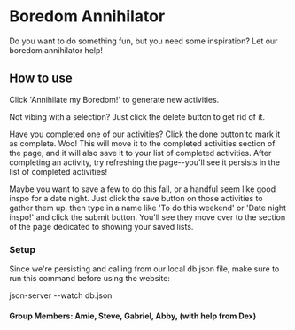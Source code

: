 # Boredom Annihilator
Do you want to do something fun, but you need some inspiration? Let our boredom annihilator help!


## How to use
Click 'Annihilate my Boredom!' to generate new activities. 

Not vibing with a selection? Just click the delete button to get rid of it. 

Have you completed one of our activities? Click the done button to mark it as complete. Woo! This will move it to the completed activities section of the page, and it will also save it to your list of completed activities. After completing an activity, try refreshing the page--you'll see it persists in the list of completed activities!

Maybe you want to save a few to do this fall, or a handful seem like good inspo for a date night. Just click the save button on those activities to gather them up, then type in a name like 'To do this weekend' or 'Date night inspo!' and click the submit button. You'll see they move over to the section of the page dedicated to showing your saved lists. 

### Setup
Since we're persisting and calling from our local db.json file, make sure to run this command before using the website:

json-server --watch db.json

#### Group Members: Amie, Steve, Gabriel, Abby, (with help from Dex)